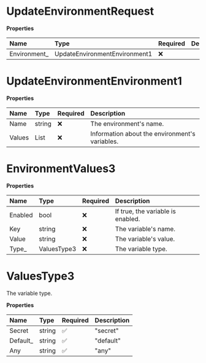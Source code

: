 # UpdateEnvironmentRequest

**Properties**

| Name          | Type                          | Required | Description |
| :------------ | :---------------------------- | :------- | :---------- |
| Environment\_ | UpdateEnvironmentEnvironment1 | ❌       |             |

# UpdateEnvironmentEnvironment1

**Properties**

| Name   | Type                     | Required | Description                                    |
| :----- | :----------------------- | :------- | :--------------------------------------------- |
| Name   | string                   | ❌       | The environment's name.                        |
| Values | List<EnvironmentValues3> | ❌       | Information about the environment's variables. |

# EnvironmentValues3

**Properties**

| Name    | Type        | Required | Description                       |
| :------ | :---------- | :------- | :-------------------------------- |
| Enabled | bool        | ❌       | If true, the variable is enabled. |
| Key     | string      | ❌       | The variable's name.              |
| Value   | string      | ❌       | The variable's value.             |
| Type\_  | ValuesType3 | ❌       | The variable type.                |

# ValuesType3

The variable type.

**Properties**

| Name      | Type   | Required | Description |
| :-------- | :----- | :------- | :---------- |
| Secret    | string | ✅       | "secret"    |
| Default\_ | string | ✅       | "default"   |
| Any       | string | ✅       | "any"       |

<!-- This file was generated by liblab | https://liblab.com/ -->
